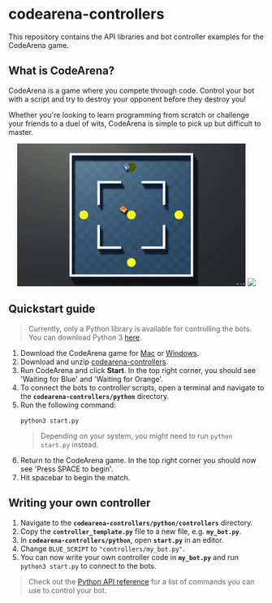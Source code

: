 # codearena-controllers

This repository contains the API libraries and bot controller examples for the CodeArena game.

## What is CodeArena?
CodeArena is a game where you compete through code. Control your bot with a script and try to destroy your opponent before they destroy you!

Whether you're looking to learn programming from scratch or challenge your friends to a duel of wits, CodeArena is simple to pick up but difficult to master.

<p align=middle>
  <img src="media/fight.gif" width="450" />
  <img src="media/tracer.gif" width="450" /> 
</p>

## Quickstart guide
> Currently, only a Python library is available for controlling the bots. You can download Python 3 [here](https://www.python.org/downloads/).
1. Download the CodeArena game for [Mac](https://github.com/mycoolfin/codearena-controllers/releases/latest/download/CodeArena.dmg) or [Windows](https://github.com/mycoolfin/codearena-controllers/releases/latest/download/CodeArena.exe).
2. Download and unzip [codearena-controllers](https://github.com/mycoolfin/codearena-controllers/archive/master.zip).
3. Run CodeArena and click **Start**. In the top right corner, you should see 'Waiting for Blue' and 'Waiting for Orange'.
4. To connect the bots to controller scripts, open a terminal and navigate to the **`codearena-controllers/python`** directory.
5. Run the following command:
    ```
    python3 start.py
    ```
    > Depending on your system, you might need to run `python start.py` instead.
6. Return to the CodeArena game. In the top right corner you should now see 'Press SPACE to begin'.
7. Hit spacebar to begin the match.

## Writing your own controller
1. Navigate to the **`codearena-controllers/python/controllers`** directory.
2. Copy the **`controller_template.py`** file to a new file, e.g. **`my_bot.py`**.
3. In **`codearena-controllers/python`**, open **`start.py`** in an editor.
4. Change `BLUE_SCRIPT` to `"controllers/my_bot.py"`.
5. You can now write your own controller code in **`my_bot.py`** and run `python3 start.py` to connect to the bots.
> Check out the [Python API reference](python/docs/python-api.md) for a list of commands you can use to control your bot.

